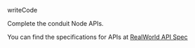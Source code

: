 writeCode

Complete the conduit Node APIs.

You can find the specifications for APIs at [RealWorld API Spec](https://github.com/gothinkster/realworld/tree/master/api)
